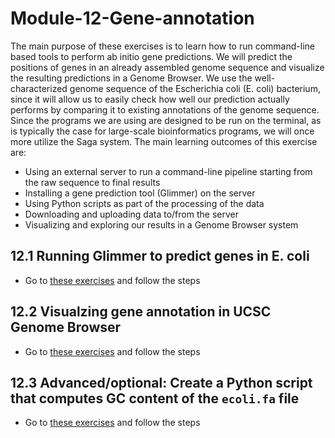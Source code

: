 # Module-12-Gene-annotation
The main purpose of these exercises is to learn how to run command-line based tools to perform ab initio gene predictions. We will predict the positions of genes in an already assembled genome sequence and visualize the resulting predictions in a Genome Browser. We use the well-characterized genome sequence of the Escherichia coli (E. coli) bacterium, since it will allow us to easily check how well our prediction actually performs by comparing it to existing annotations of the genome sequence. Since the programs we are using are designed to be run on the terminal, as is typically the case for large-scale bioinformatics programs, we will once more utilize the Saga system.
The main learning outcomes of this exercise are:
- Using an external server to run a command-line pipeline starting from the raw sequence to final results
- Installing a gene prediction tool (Glimmer) on the server
- Using Python scripts as part of the processing of the data
- Downloading and uploading data to/from the server
- Visualizing and exploring our results in a Genome Browser system

## 12.1 Running Glimmer to predict genes in E. coli
- Go to [these exercises](exercises/Exercise1.md) and follow the steps

## 12.2 Visualzing gene annotation in UCSC Genome Browser
- Go to [these exercises](exercises/Exercise2.md) and follow the steps

## 12.3 Advanced/optional: Create a Python script that computes GC content of the `ecoli.fa` file
- Go to [these exercises](exercises/Exercise3.md) and follow the steps
